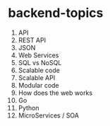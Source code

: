 # backend-topics

1. API
2. REST API
3. JSON
4. Web Services
5. SQL vs NoSQL
6. Scalable code
7. Scalable API
8. Modular code
9. How does the web works
10. Go
11. Python
12. MicroServices / SOA
